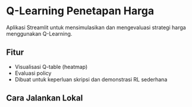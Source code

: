 # Q-Learning Penetapan Harga

Aplikasi Streamlit untuk mensimulasikan dan mengevaluasi strategi harga menggunakan Q-Learning.

## Fitur
- Visualisasi Q-table (heatmap)
- Evaluasi policy
- Dibuat untuk keperluan skripsi dan demonstrasi RL sederhana

## Cara Jalankan Lokal
